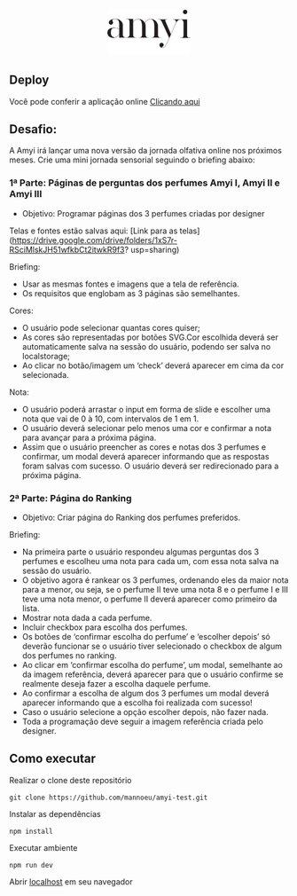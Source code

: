 <p align="center">
  <img src="/src/assets/amyi_logo.png" width="150" />
</p>

## Deploy

Você pode conferir a aplicação online [Clicando aqui](https://amyi-test.netlify.app/)

## Desafio:

A Amyi irá lançar uma nova versão da jornada olfativa online nos próximos
meses. Crie uma mini jornada sensorial seguindo o briefing abaixo:

### 1ª Parte: Páginas de perguntas dos perfumes Amyi I, Amyi II e Amyi III

- Objetivo: Programar páginas dos 3 perfumes criadas por designer

Telas e fontes estão salvas aqui:
[Link para as telas](https://drive.google.com/drive/folders/1xS7r-RSciMlskJH51wfkbCt2itwkR9f3?
usp=sharing)

Briefing:

- Usar as mesmas fontes e imagens que a tela de referência.
- Os requisitos que englobam as 3 páginas são semelhantes.

Cores:

- O usuário pode selecionar quantas cores quiser;
- As cores são representadas por botões SVG.Cor escolhida
  deverá ser automaticamente salva na sessão do usuário,
  podendo ser salva no localstorage;
- Ao clicar no botão/imagem um ‘check’ deverá aparecer em cima
  da cor selecionada.

Nota:

- O usuário poderá arrastar o input em forma de slide e escolher
  uma nota que vai de 0 à 10, com intervalos de 1 em 1.
- O usuário deverá selecionar pelo menos uma cor e confirmar a nota
  para avançar para a próxima página.
- Assim que o usuário preencher as cores e notas dos 3 perfumes e
  confirmar, um modal deverá aparecer informando que as respostas
  foram salvas com sucesso. O usuário deverá ser redirecionado para a
  próxima página.

### 2ª Parte: Página do Ranking

- Objetivo: Criar página do Ranking dos perfumes preferidos.

Briefing:

- Na primeira parte o usuário respondeu algumas perguntas dos 3
  perfumes e escolheu uma nota para cada um, com essa nota salva na
  sessão do usuário.
- O objetivo agora é rankear os 3 perfumes, ordenando eles da maior
  nota para a menor, ou seja, se o perfume II teve uma nota 8 e o
  perfume I e III teve uma nota menor, o perfume II deverá aparecer
  como primeiro da lista.
- Mostrar nota dada a cada perfume.
- Incluir checkbox para escolha dos perfumes.
- Os botões de ‘confirmar escolha do perfume’ e ‘escolher depois’ só
  deverão funcionar se o usuário tiver selecionado o checkbox de algum
  dos perfumes no ranking.
- Ao clicar em ‘confirmar escolha do perfume’, um modal, semelhante ao
  da imagem referência, deverá aparecer para que o usuário confirme se
  realmente deseja fazer a escolha daquele perfume.
- Ao confirmar a escolha de algum dos 3 perfumes um modal deverá
  aparecer informando que a escolha foi realizada com sucesso!
- Caso o usuário selecione a opção escolher depois, não fazer nada.
- Toda a programação deve seguir a imagem referência criada pelo
  designer.

## Como executar

Realizar o clone deste repositório

```
git clone https://github.com/mannoeu/amyi-test.git
```

Instalar as dependências

```
npm install
```

Executar ambiente

```
npm run dev
```

Abrir [localhost](https://localhost:1234) em seu navegador


